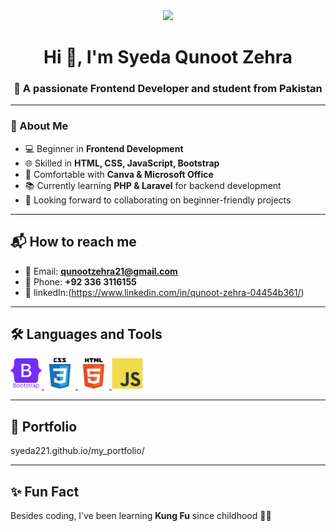 
<div align="center">
  <img height="150" src="https://media.giphy.com/media/M9gbBd9nbDrOTu1Mqx/giphy.gif"  />
</div>

<h1 align="center">Hi 👋, I'm Syeda Qunoot Zehra</h1>
<h3 align="center">🌱 A passionate Frontend Developer and student from Pakistan</h3>

---

###





### 🚀 About Me  
- 💻 Beginner in **Frontend Development**  
- 🌐 Skilled in **HTML, CSS, JavaScript, Bootstrap**  
- 🎨 Comfortable with **Canva & Microsoft Office**  
- 📚 Currently learning **PHP & Laravel** for backend development  
- 🤝 Looking forward to collaborating on beginner-friendly projects  

---

## 📬 How to reach me  
- 📧 Email: **qunootzehra21@gmail.com**  
- 📱 Phone: **+92 336 3116155**  
- 💼 linkedIn:(https://www.linkedin.com/in/qunoot-zehra-04454b361/)

---

## 🛠️ Languages and Tools  
<p align="left">
<a href="https://getbootstrap.com" target="_blank" rel="noreferrer">
<img src="https://raw.githubusercontent.com/devicons/devicon/master/icons/bootstrap/bootstrap-plain-wordmark.svg" alt="bootstrap" width="50" height="50"/>
</a> 
<a href="https://www.w3schools.com/css/" target="_blank" rel="noreferrer">
<img src="https://raw.githubusercontent.com/devicons/devicon/master/icons/css3/css3-original-wordmark.svg" alt="css3" width="50" height="50"/>
</a> 
<a href="https://www.w3.org/html/" target="_blank" rel="noreferrer">
<img src="https://raw.githubusercontent.com/devicons/devicon/master/icons/html5/html5-original-wordmark.svg" alt="html5" width="50" height="50"/>
</a> 
<a href="https://developer.mozilla.org/en-US/docs/Web/JavaScript" target="_blank" rel="noreferrer">
<img src="https://raw.githubusercontent.com/devicons/devicon/master/icons/javascript/javascript-original.svg" alt="javascript" width="50" height="50"/>
</a> 
</p>

---

## 🔗 Portfolio 
syeda221.github.io/my_portfolio/

---

## ✨ Fun Fact  
Besides coding, I’ve been learning **Kung Fu** since childhood 🥋💪  
###


